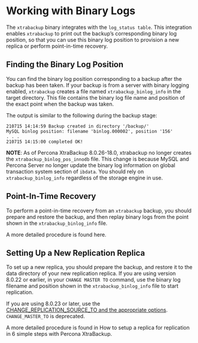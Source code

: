 # Working with Binary Logs

The `xtrabackup` binary integrates with the `log_status table`. This integration enables `xtrabackup` to print out the backup’s corresponding binary log position, so that you can use this binary log position to provision a new replica or perform point-in-time recovery.

## Finding the Binary Log Position

You can find the binary log position corresponding to a backup after the backup has been taken. If your backup is from a server with binary logging enabled, `xtrabackup` creates a file named `xtrabackup_binlog_info` in the target directory. This file contains the binary log file name and position of the exact point when the backup was taken.

The output is similar to the following during the backup stage:

```
210715 14:14:59 Backup created in directory '/backup/'
MySQL binlog position: filename 'binlog.000002', position '156'
. . .
210715 14:15:00 completed OK!
```

**NOTE**: As of Percona XtraBackup 8.0.26-18.0, xtrabackup no longer creates the `xtrabackup_binlog_pos_innodb` file. This change is because MySQL and Percona Server no longer update the binary log information on global transaction system section of `ibdata`. You should rely on `xtrabackup_binlog_info` regardless of the storage engine in use.

## Point-In-Time Recovery

To perform a point-in-time recovery from an `xtrabackup` backup, you should prepare and restore the backup, and then replay binary logs from the point shown in the `xtrabackup_binlog_info` file.

A more detailed procedure is found here.

## Setting Up a New Replication Replica

To set up a new replica, you should prepare the backup, and restore it to the data directory of your new replication replica. If you are using version 8.0.22 or earlier, in your `CHANGE MASTER TO` command, use the binary log filename and position shown in the `xtrabackup_binlog_info` file to start replication.

If you are using 8.0.23 or later, use the [CHANGE_REPLICATION_SOURCE_TO and the appropriate options](https://dev.mysql.com/doc/refman/8.0/en/change-replication-source-to.html). `CHANGE_MASTER_TO` is deprecated.

A more detailed procedure is found in  How to setup a replica for replication in 6 simple steps with Percona XtraBackup.
